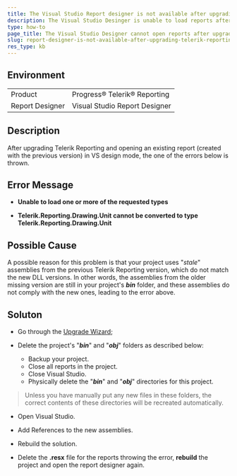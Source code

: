 ```yaml
---
title: The Visual Studio Report designer is not available after upgrading Telerik Reporting.
description: The Visual Studio Desinger is unable to load reports after upgrading Telerik Reporting.
type: how-to
page_title: The Visual Studio Designer cannot open reports after upgrading Telerik Reporting.
slug: report-designer-is-not-available-after-upgrading-telerik-reporting
res_type: kb
---  
```


## Environment

<table>
	<tr>
		<td>Product</td>
		<td>Progress® Telerik® Reporting</td>
	</tr>
   	<tr>
		<td>Report Designer</td>
		<td>Visual Studio Report Designer</td>
	</tr>
</table>
   
## Description

After upgrading Telerik Reporting and opening an existing report (created with the previous version) in VS design mode, the one of the errors below is thrown. 

## Error Message
 
- **Unable to load one or more of the requested types** 

- **Telerik.Reporting.Drawing.Unit cannot be converted to type Telerik.Reporting.Drawing.Unit**  
   
## Possible Cause  
 
A possible reason for this problem is that your project uses "*stale*" assemblies from the previous Telerik Reporting version, which do not match the new DLL versions. In other words, the assemblies from the older missing version are still in your project's ***bin*** folder, and these assemblies do not comply with the new ones, leading to the error above.   
   
## Soluton
 
 - Go through the [Upgrade Wizard](../ui-upgrade-wizard);
 
 - Delete the project's "***bin***" and "***obj***" folders as described below:
    - Backup your project.
    - Close all reports in the project.
    - Close Visual Studio.
    - Physically delete the "***bin***" and "***obj***" directories for this project.  

 > Unless you have manually put any new files in these folders, the correct contents of these directories will be recreated automatically.
 
 - Open Visual Studio.
 
 - Add References to the new assemblies.
 
 - Rebuild the solution.
 
 - Delete the **.resx** file for the reports throwing the error, **rebuild** the project and open the report designer again.
